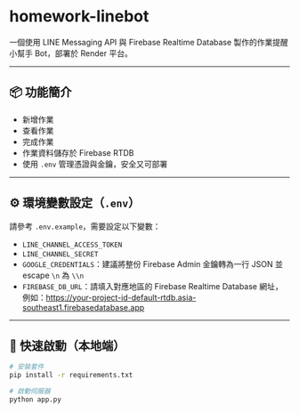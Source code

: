 # homework-linebot

一個使用 LINE Messaging API 與 Firebase Realtime Database 製作的作業提醒小幫手 Bot，部署於 Render 平台。

---

## 📦 功能簡介

- 新增作業
- 查看作業
- 完成作業
- 作業資料儲存於 Firebase RTDB
- 使用 `.env` 管理憑證與金鑰，安全又可部署

---

## ⚙️ 環境變數設定（`.env`）

請參考 `.env.example`，需要設定以下變數：

- `LINE_CHANNEL_ACCESS_TOKEN`
- `LINE_CHANNEL_SECRET`
- `GOOGLE_CREDENTIALS`：建議將整份 Firebase Admin 金鑰轉為一行 JSON 並 escape `\n` 為 `\\n`
- `FIREBASE_DB_URL`：請填入對應地區的 Firebase Realtime Database 網址，例如：https://your-project-id-default-rtdb.asia-southeast1.firebasedatabase.app

---

## 🚀 快速啟動（本地端）

```bash
# 安裝套件
pip install -r requirements.txt

# 啟動伺服器
python app.py